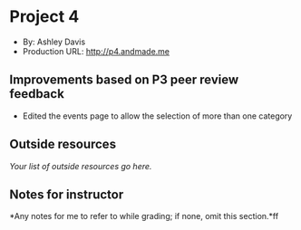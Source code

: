 # Project 4

- By: Ashley Davis
- Production URL: http://p4.andmade.me

## Improvements based on P3 peer review feedback

- Edited the events page to allow the selection of more than one category

## Outside resources

_Your list of outside resources go here._

## Notes for instructor

*Any notes for me to refer to while grading; if none, omit this section.*ff
